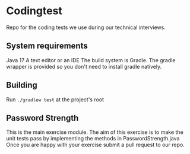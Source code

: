 # Codingtest
Repo for the coding tests we use during our technical interviews.

## System requirements
Java 17
A text editor or an IDE
The build system is Gradle. The gradle wrapper is provided so you don't need to install gradle natively.

## Building
Run ```./gradlew test``` at the project's root

## Password Strength
This is the main exercise module. The aim of this exercise is to make the unit tests pass by implementing the methods in PasswordStrength.java
Once you are happy with your exercise submit a pull request to our repo.


